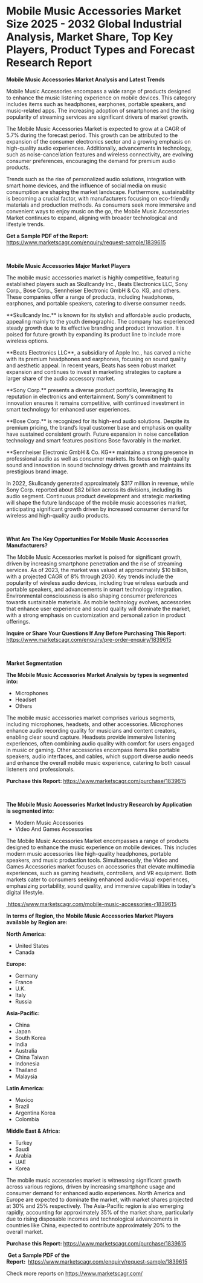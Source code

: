 <p><h1>Mobile Music Accessories Market Size 2025 - 2032 Global Industrial Analysis, Market Share, Top Key Players, Product Types and Forecast Research Report</h1></p><p><strong>Mobile Music Accessories Market Analysis and Latest Trends</strong></p>
<p><p>Mobile Music Accessories encompass a wide range of products designed to enhance the music listening experience on mobile devices. This category includes items such as headphones, earphones, portable speakers, and music-related apps. The increasing adoption of smartphones and the rising popularity of streaming services are significant drivers of market growth. </p><p>The Mobile Music Accessories Market is expected to grow at a CAGR of 5.7% during the forecast period. This growth can be attributed to the expansion of the consumer electronics sector and a growing emphasis on high-quality audio experiences. Additionally, advancements in technology, such as noise-cancellation features and wireless connectivity, are evolving consumer preferences, encouraging the demand for premium audio products. </p><p>Trends such as the rise of personalized audio solutions, integration with smart home devices, and the influence of social media on music consumption are shaping the market landscape. Furthermore, sustainability is becoming a crucial factor, with manufacturers focusing on eco-friendly materials and production methods. As consumers seek more immersive and convenient ways to enjoy music on the go, the Mobile Music Accessories Market continues to expand, aligning with broader technological and lifestyle trends.</p></p>
<p><strong>Get a Sample PDF of the Report:&nbsp;</strong> <a href="https://www.marketscagr.com/enquiry/request-sample/1839615?utm_campaign=2467&utm_medium=2&utm_source=Github&utm_content=ia&utm_term=06042025&utm_id=mobile-music-accessories">https://www.marketscagr.com/enquiry/request-sample/1839615</a></p>
<p>&nbsp;</p>
<p><strong>Mobile Music Accessories Major Market Players</strong></p>
<p><p>The mobile music accessories market is highly competitive, featuring established players such as Skullcandy Inc., Beats Electronics LLC, Sony Corp., Bose Corp., Sennheiser Electronic GmbH & Co. KG, and others. These companies offer a range of products, including headphones, earphones, and portable speakers, catering to diverse consumer needs.</p><p>**Skullcandy Inc.** is known for its stylish and affordable audio products, appealing mainly to the youth demographic. The company has experienced steady growth due to its effective branding and product innovation. It is poised for future growth by expanding its product line to include more wireless options.</p><p>**Beats Electronics LLC**, a subsidiary of Apple Inc., has carved a niche with its premium headphones and earphones, focusing on sound quality and aesthetic appeal. In recent years, Beats has seen robust market expansion and continues to invest in marketing strategies to capture a larger share of the audio accessory market.</p><p>**Sony Corp.** presents a diverse product portfolio, leveraging its reputation in electronics and entertainment. Sony's commitment to innovation ensures it remains competitive, with continued investment in smart technology for enhanced user experiences.</p><p>**Bose Corp.** is recognized for its high-end audio solutions. Despite its premium pricing, the brand’s loyal customer base and emphasis on quality have sustained consistent growth. Future expansion in noise cancellation technology and smart features positions Bose favorably in the market.</p><p>**Sennheiser Electronic GmbH & Co. KG** maintains a strong presence in professional audio as well as consumer markets. Its focus on high-quality sound and innovation in sound technology drives growth and maintains its prestigious brand image.</p><p>In 2022, Skullcandy generated approximately $317 million in revenue, while Sony Corp. reported about $82 billion across its divisions, including its audio segment. Continuous product development and strategic marketing will shape the future landscape of the mobile music accessories market, anticipating significant growth driven by increased consumer demand for wireless and high-quality audio products.</p></p>
<p>&nbsp;</p>
<p><strong>What Are The Key Opportunities For Mobile Music Accessories Manufacturers?</strong></p>
<p><p>The Mobile Music Accessories market is poised for significant growth, driven by increasing smartphone penetration and the rise of streaming services. As of 2023, the market was valued at approximately $10 billion, with a projected CAGR of 8% through 2030. Key trends include the popularity of wireless audio devices, including true wireless earbuds and portable speakers, and advancements in smart technology integration. Environmental consciousness is also shaping consumer preferences towards sustainable materials. As mobile technology evolves, accessories that enhance user experience and sound quality will dominate the market, with a strong emphasis on customization and personalization in product offerings.</p></p>
<p><strong>Inquire or Share Your Questions If Any Before Purchasing This Report:</strong> <a href="https://www.marketscagr.com/enquiry/pre-order-enquiry/1839615?utm_campaign=2467&utm_medium=2&utm_source=Github&utm_content=ia&utm_term=06042025&utm_id=mobile-music-accessories">https://www.marketscagr.com/enquiry/pre-order-enquiry/1839615</a></p>
<p>&nbsp;</p>
<p><strong>Market Segmentation</strong></p>
<p><strong>The Mobile Music Accessories Market Analysis by types is segmented into:</strong></p>
<p><ul><li>Microphones</li><li>Headset</li><li>Others</li></ul></p>
<p><p>The mobile music accessories market comprises various segments, including microphones, headsets, and other accessories. Microphones enhance audio recording quality for musicians and content creators, enabling clear sound capture. Headsets provide immersive listening experiences, often combining audio quality with comfort for users engaged in music or gaming. Other accessories encompass items like portable speakers, audio interfaces, and cables, which support diverse audio needs and enhance the overall mobile music experience, catering to both casual listeners and professionals.</p></p>
<p><strong>Purchase this Report:&nbsp;</strong><a href="https://www.marketscagr.com/purchase/1839615?utm_campaign=2467&utm_medium=2&utm_source=Github&utm_content=ia&utm_term=06042025&utm_id=mobile-music-accessories">https://www.marketscagr.com/purchase/1839615</a></p>
<p>&nbsp;</p>
<p><strong>The Mobile Music Accessories Market Industry Research by Application is segmented into:</strong></p>
<p><ul><li>Modern Music Accessories</li><li>Video And Games Accessories</li></ul></p>
<p><p>The Mobile Music Accessories Market encompasses a range of products designed to enhance the music experience on mobile devices. This includes modern music accessories like high-quality headphones, portable speakers, and music production tools. Simultaneously, the Video and Games Accessories market focuses on accessories that elevate multimedia experiences, such as gaming headsets, controllers, and VR equipment. Both markets cater to consumers seeking enhanced audio-visual experiences, emphasizing portability, sound quality, and immersive capabilities in today's digital lifestyle.</p></p>
<p><a href="https://www.marketscagr.com/mobile-music-accessories-r1839615?utm_campaign=2467&utm_medium=2&utm_source=Github&utm_content=ia&utm_term=06042025&utm_id=mobile-music-accessories">&nbsp;https://www.marketscagr.com/mobile-music-accessories-r1839615</a></p>
<p><strong>In terms of Region, the Mobile Music Accessories Market Players available by Region are:</strong></p>
<p>
    <p> <strong> North America: </strong>
        <ul>
            <li>United States</li>
            <li>Canada</li>
        </ul>
        </p> 
    <p> <strong> Europe: </strong>
        <ul>
            <li>Germany</li>
            <li>France</li>
            <li>U.K.</li>
            <li>Italy</li>
            <li>Russia</li>
        </ul>
        </p> 
    <p> <strong> Asia-Pacific: </strong>
        <ul>
            <li>China</li>
            <li>Japan</li>
            <li>South Korea</li>
            <li>India</li>
            <li>Australia</li>
            <li>China Taiwan</li>
            <li>Indonesia</li>
            <li>Thailand</li>
            <li>Malaysia</li>
        </ul>
        </p> 
    <p> <strong> Latin America: </strong>
        <ul>
            <li>Mexico</li>
            <li>Brazil</li>
            <li>Argentina Korea</li>
            <li>Colombia</li>
        </ul>
        </p> 
    <p> <strong> Middle East & Africa: </strong>
        <ul>
            <li>Turkey</li>
            <li>Saudi</li>
            <li>Arabia</li>
            <li>UAE</li>
            <li>Korea</li>
        </ul>
    </p>
    </p>
<p><p>The mobile music accessories market is witnessing significant growth across various regions, driven by increasing smartphone usage and consumer demand for enhanced audio experiences. North America and Europe are expected to dominate the market, with market shares projected at 30% and 25% respectively. The Asia-Pacific region is also emerging rapidly, accounting for approximately 35% of the market share, particularly due to rising disposable incomes and technological advancements in countries like China, expected to contribute approximately 20% to the overall market.</p></p>
<p><strong>Purchase this Report: </strong><a href="https://www.marketscagr.com/purchase/1839615?utm_campaign=2467&utm_medium=2&utm_source=Github&utm_content=ia&utm_term=06042025&utm_id=mobile-music-accessories">https://www.marketscagr.com/purchase/1839615</a></p>
<p>&nbsp;<strong>Get a Sample PDF of the Report:&nbsp;&nbsp;</strong><a href="https://www.marketscagr.com/enquiry/request-sample/1839615?utm_campaign=2467&utm_medium=2&utm_source=Github&utm_content=ia&utm_term=06042025&utm_id=mobile-music-accessories">https://www.marketscagr.com/enquiry/request-sample/1839615</a></p>
<p><strong></strong></p>
<p>Check more reports on <a href="https://www.marketscagr.com/?utm_campaign=2467&utm_medium=2&utm_source=Github&utm_content=ia&utm_term=06042025&utm_id=mobile-music-accessories">https://www.marketscagr.com/</a></p>